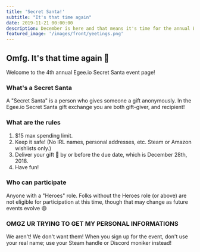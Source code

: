 ```yaml
---
title: 'Secret Santa!'
subtitle: "It's that time again"
date: 2019-11-21 00:00:00
description: December is here and that means it's time for the annual Egee.io secret santa gift exchange!
featured_image: '/images/front/yeetings.png'
---
```


## Omfg. It's that time again 🎅

Welcome to the 4th annual Egee.io Secret Santa event page!

### What's a Secret Santa

A "Secret Santa" is a person who gives someone a gift anonymously. In the Egee.io Secret Santa gift exchange you are both gift-giver, and recipient!

### What are the rules

1. $15 max spending limit.
2. Keep it safe! (No IRL names, personal addresses, etc. Steam or Amazon wishlists only.)
3. Deliver your gift 🎁 by or before the due date, which is December 28th, 2018.
4. Have fun!

### Who can participate

Anyone with a "Heroes" role. Folks without the Heroes role (or above) are not eligible for participation at this time, though that may change as future events evolve 😄

### OMGZ UR TRYING TO GET MY PERSONAL INFORMATIONS

We aren't! We don't want them! When you sign up for the event, don't use your real name; use your Steam handle or Discord moniker instead!
